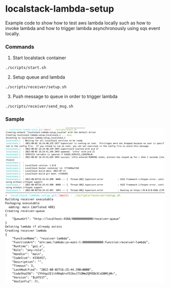 # localstack-lambda-setup
Example code to show how to test aws lambda locally such as how to invoke lambda and how to trigger lambda asynchronously using sqs event locally.

### Commands
1. Start localstack container
```shell
./scripts/start.sh
```

2. Setup queue and lambda 
```shell
./scripts/receiver/setup.sh
```

3. Push message to queue in order to trigger lambda
```shell
./scripts/receiver/send_msg.sh
```

### Sample
![start_command.png](./screenshots/start.png)
![receiver_setup.png](./screenshots/receiver_setup.png)

